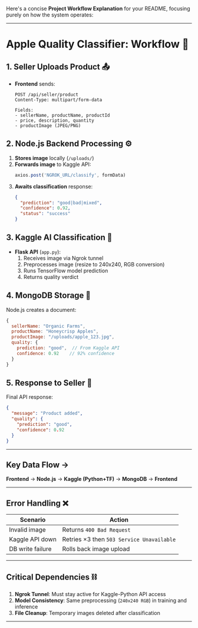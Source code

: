 Here's a concise **Project Workflow Explanation** for your README, focusing purely on how the system operates:

---

# **Apple Quality Classifier: Workflow** 🔄

## **1. Seller Uploads Product** 📤
- **Frontend** sends:
  ```http
  POST /api/seller/product
  Content-Type: multipart/form-data

  Fields:
  - sellerName, productName, productId
  - price, description, quantity
  - productImage (JPEG/PNG)
  ```

## **2. Node.js Backend Processing** ⚙️
1. **Stores image** locally (`/uploads/`)
2. **Forwards image** to Kaggle API:
   ```javascript
   axios.post('NGROK_URL/classify', formData)
   ```
3. **Awaits classification** response:
   ```json
   {
     "prediction": "good|bad|mixed",
     "confidence": 0.92,
     "status": "success"
   }
   ```

## **3. Kaggle AI Classification** 🤖
- **Flask API** (`app.py`):
  1. Receives image via Ngrok tunnel
  2. Preprocesses image (resize to 240x240, RGB conversion)
  3. Runs TensorFlow model prediction
  4. Returns quality verdict

## **4. MongoDB Storage** 💾
Node.js creates a document:
```javascript
{
  sellerName: "Organic Farms",
  productName: "Honeycrisp Apples",
  productImage: "/uploads/apple_123.jpg",
  quality: {
    prediction: "good",  // From Kaggle API
    confidence: 0.92    // 92% confidence
  }
}
```

## **5. Response to Seller** 📩
Final API response:
```json
{
  "message": "Product added",
  "quality": {
    "prediction": "good",
    "confidence": 0.92
  }
}
```

---

## **Key Data Flow** →  
**Frontend** → **Node.js** → **Kaggle (Python+TF)** → **MongoDB** → **Frontend**

---

## **Error Handling** ❌
| Scenario | Action |
|----------|--------|
| Invalid image | Returns `400 Bad Request` |
| Kaggle API down | Retries ×3 then `503 Service Unavailable` |
| DB write failure | Rolls back image upload |

---

## **Critical Dependencies** ⛓️
1. **Ngrok Tunnel**: Must stay active for Kaggle-Python API access
2. **Model Consistency**: Same preprocessing (`240x240 RGB`) in training and inference
3. **File Cleanup**: Temporary images deleted after classification

---

